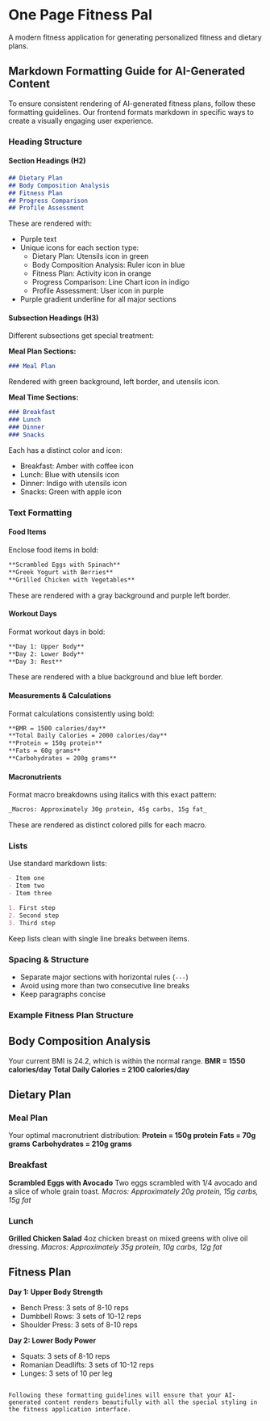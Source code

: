 # One Page Fitness Pal

A modern fitness application for generating personalized fitness and dietary plans.

## Markdown Formatting Guide for AI-Generated Content

To ensure consistent rendering of AI-generated fitness plans, follow these formatting guidelines. Our frontend formats markdown in specific ways to create a visually engaging user experience.

### Heading Structure



#### Section Headings (H2)
```markdown
## Dietary Plan
## Body Composition Analysis
## Fitness Plan
## Progress Comparison
## Profile Assessment
```
These are rendered with:
- Purple text
- Unique icons for each section type:
  - Dietary Plan: Utensils icon in green
  - Body Composition Analysis: Ruler icon in blue
  - Fitness Plan: Activity icon in orange
  - Progress Comparison: Line Chart icon in indigo
  - Profile Assessment: User icon in purple
- Purple gradient underline for all major sections

#### Subsection Headings (H3)

Different subsections get special treatment:

**Meal Plan Sections:**
```markdown
### Meal Plan
```
Rendered with green background, left border, and utensils icon.

**Meal Time Sections:**
```markdown
### Breakfast
### Lunch
### Dinner
### Snacks
```
Each has a distinct color and icon:
- Breakfast: Amber with coffee icon
- Lunch: Blue with utensils icon
- Dinner: Indigo with utensils icon
- Snacks: Green with apple icon

### Text Formatting

#### Food Items
Enclose food items in bold:
```markdown
**Scrambled Eggs with Spinach**
**Greek Yogurt with Berries**
**Grilled Chicken with Vegetables**
```
These are rendered with a gray background and purple left border.

#### Workout Days
Format workout days in bold:
```markdown
**Day 1: Upper Body**
**Day 2: Lower Body**
**Day 3: Rest**
```
These are rendered with a blue background and blue left border.

#### Measurements & Calculations
Format calculations consistently using bold:
```markdown
**BMR = 1500 calories/day**
**Total Daily Calories = 2000 calories/day**
**Protein = 150g protein**
**Fats = 60g grams**
**Carbohydrates = 200g grams**
```

#### Macronutrients
Format macro breakdowns using italics with this exact pattern:
```markdown
_Macros: Approximately 30g protein, 45g carbs, 15g fat_
```
These are rendered as distinct colored pills for each macro.

### Lists
Use standard markdown lists:
```markdown
- Item one
- Item two
- Item three

1. First step
2. Second step
3. Third step
```
Keep lists clean with single line breaks between items.

### Spacing & Structure
- Separate major sections with horizontal rules (`---`)
- Avoid using more than two consecutive line breaks
- Keep paragraphs concise

### Example Fitness Plan Structure


## Body Composition Analysis
Your current BMI is 24.2, which is within the normal range.
**BMR = 1550 calories/day**
**Total Daily Calories = 2100 calories/day**

## Dietary Plan

### Meal Plan
Your optimal macronutrient distribution:
**Protein = 150g protein**
**Fats = 70g grams**
**Carbohydrates = 210g grams**

### Breakfast
**Scrambled Eggs with Avocado**
Two eggs scrambled with 1/4 avocado and a slice of whole grain toast.
_Macros: Approximately 20g protein, 15g carbs, 15g fat_

### Lunch
**Grilled Chicken Salad**
4oz chicken breast on mixed greens with olive oil dressing.
_Macros: Approximately 35g protein, 10g carbs, 12g fat_

## Fitness Plan

**Day 1: Upper Body Strength**
- Bench Press: 3 sets of 8-10 reps
- Dumbbell Rows: 3 sets of 10-12 reps
- Shoulder Press: 3 sets of 8-10 reps

**Day 2: Lower Body Power**
- Squats: 3 sets of 8-10 reps
- Romanian Deadlifts: 3 sets of 10-12 reps
- Lunges: 3 sets of 10 per leg
```

Following these formatting guidelines will ensure that your AI-generated content renders beautifully with all the special styling in the fitness application interface.

